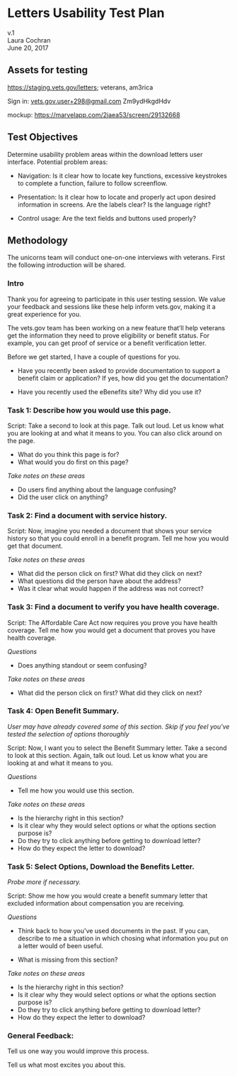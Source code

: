 # Letters Usability Test Plan

v.1<br>
Laura Cochran<br>
June 20, 2017

## Assets for testing

https://staging.vets.gov/letters; veterans, am3rica

Sign in: vets.gov.user+298@gmail.com	Zm9ydHkgdHdv

mockup: https://marvelapp.com/2jaea53/screen/29132668


## Test Objectives

Determine usability problem areas within the download letters user interface. Potential problem areas: 

- Navigation: Is it clear how to locate key functions, excessive keystrokes to complete a function, failure to follow screenflow. 

- Presentation: Is it clear how to locate and properly act upon desired information in screens. Are the labels clear? Is the language right?

- Control usage: Are the text fields and buttons used properly?

## Methodology

The unicorns team will conduct one-on-one interviews with veterans. First the following introduction will be shared.

### Intro

Thank you for agreeing to participate in this user testing session. We value your feedback and sessions like these help inform vets.gov, making it a great experience for you. 

The vets.gov team has been working on a new feature that’ll help veterans get the information they need to prove eligibility or benefit status. For example, you can get proof of service or a benefit verification letter. 

Before we get started, I have a couple of questions for you. 

- Have you recently been asked to provide documentation to support a benefit claim or application? If yes, how did you get the documentation?

- Have you recently used the eBenefits site? Why did you use it?


### Task 1: Describe how you would use this page.

Script: Take a second to look at this page. Talk out loud. Let us know what you are looking at and what it means to you. You can also click around on the page.  

- What do you think this page is for? 
- What would you do first on this page?

_Take notes on these areas_

- Do users find anything about the language confusing? 
- Did the user click on anything?

### Task 2: Find a document with service history. 

Script: Now, imagine you needed a document that shows your service history so that you could enroll in a benefit program. Tell me how you would get that document. 

_Take notes on these areas_

- What did the person click on first? What did they click on next?
- What questions did the person have about the address?
- Was it clear what would happen if the address was not correct?


### Task 3: Find a document to verify you have health coverage.

Script: The Affordable Care Act now requires you prove you have health coverage. Tell me how you would get a document that proves you have health coverage. 

_Questions_ 

- Does anything standout or seem confusing? 

_Take notes on these areas_

- What did the person click on first? What did they click on next?


### Task 4: Open Benefit Summary.

_User may have already covered some of this section. Skip if you feel you've tested the selection of options thoroughly_

Script: Now, I want you to select the Benefit Summary letter. Take a second to look at this section. Again, talk out loud. Let us know what you are looking at and what it means to you. 

_Questions_ 

- Tell me how you would use this section.

_Take notes on these areas_

- Is the hierarchy right in this section?
- Is it clear why they would select options or what the options section purpose is?
- Do they try to click anything before getting to download letter?
- How do they expect the letter to download?

### Task 5: Select Options, Download the Benefits Letter.

_Probe more if necessary._ 

Script: Show me how you would create a benefit summary letter that excluded information about compensation you are receiving.

_Questions_ 

- Think back to how you've used documents in the past. If you can, describe to me a situation in which chosing what information you put on a letter would of been useful.

- What is missing from this section?

_Take notes on these areas_

- Is the hierarchy right in this section?
- Is it clear why they would select options or what the options section purpose is?
- Do they try to click anything before getting to download letter?
- How do they expect the letter to download?

### General Feedback:

Tell us one way you would improve this process.

Tell us what most excites you about this.




